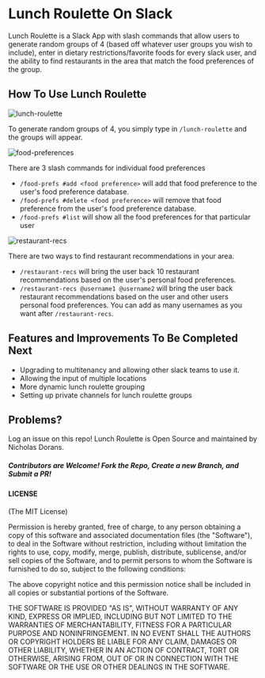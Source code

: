# Lunch Roulette On Slack

Lunch Roulette is a Slack App with slash commands that allow users to generate random groups of 4 (based off whatever user groups you wish to include), enter in dietary restrictions/favorite foods for every slack user, and the ability to find restaurants in the area that match the food preferences of the group.

## How To Use Lunch Roulette


![lunch-roulette](http://g.recordit.co/1Lnap12tBy.gif)

To generate random groups of 4, you simply type in `/lunch-roulette` and the groups will appear.

![food-preferences](http://g.recordit.co/pGyQ8kQfxh.gif)

There are 3 slash commands for individual food preferences

* `/food-prefs #add <food preference>` will add that food preference to the user's food preference database.
* `/food-prefs #delete <food preference>` will remove that food preference from the user's food preference database.
* `/food-prefs #list` will show all the food preferences for that particular user

![restaurant-recs](http://g.recordit.co/XiY7mtJkVp.gif)

There are two ways to find restaurant recommendations in your area.

* `/restaurant-recs` will bring the user back 10 restaurant recommendations based on the user's personal food preferences.
* `/restaurant-recs @username1 @username2` will bring the user back restaurant recommendations based on the user and other users personal food preferences. You can add as many usernames as you want after `/restaurant-recs`.


## Features and Improvements To Be Completed Next

* Upgrading to multitenancy and allowing other slack teams to use it.
* Allowing the input of multiple locations
* More dynamic lunch roulette grouping
* Setting up private channels for lunch roulette groups

## Problems?

Log an issue on this repo! Lunch Roulette is Open Source and maintained by Nicholas Dorans.

##### Contributors are Welcome! Fork the Repo, Create a new Branch, and Submit a PR!

#### LICENSE

(The MIT License)

Permission is hereby granted, free of charge, to any person obtaining a copy of this software and associated documentation files (the "Software"), to deal in the Software without restriction, including without limitation the rights to use, copy, modify, merge, publish, distribute, sublicense, and/or sell copies of the Software, and to permit persons to whom the Software is furnished to do so, subject to the following conditions:

The above copyright notice and this permission notice shall be included in all copies or substantial portions of the Software.

THE SOFTWARE IS PROVIDED "AS IS", WITHOUT WARRANTY OF ANY KIND, EXPRESS OR IMPLIED, INCLUDING BUT NOT LIMITED TO THE WARRANTIES OF MERCHANTABILITY, FITNESS FOR A PARTICULAR PURPOSE AND NONINFRINGEMENT. IN NO EVENT SHALL THE AUTHORS OR COPYRIGHT HOLDERS BE LIABLE FOR ANY CLAIM, DAMAGES OR OTHER LIABILITY, WHETHER IN AN ACTION OF CONTRACT, TORT OR OTHERWISE, ARISING FROM, OUT OF OR IN CONNECTION WITH THE SOFTWARE OR THE USE OR OTHER DEALINGS IN THE SOFTWARE.
